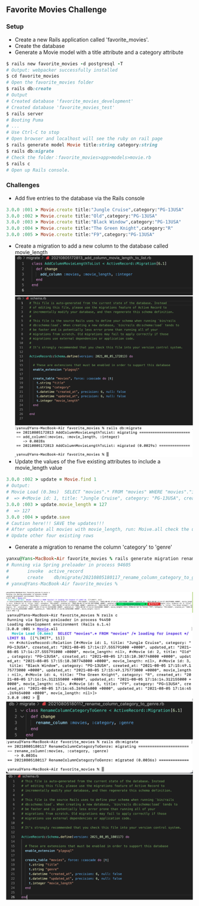 ## Favorite Movies Challenge
### Setup
- Create a new Rails application called 'favorite_movies'.
- Create the database
- Generate a Movie model with a title attribute and a category attribute
```ruby
$ rails new favorite_movies -d postgresql -T
# Output: webpacker successfully installed
$ cd favorite_movies
# Open the favorite_movies folder
$ rails db:create
# Output
# Created database 'favorite_movies_development'
# Created database 'favorite_movies_test'
$ rails server
# Booting Puma
# ...
# Use Ctrl-C to stop 
# Open browser and localhost will see the ruby on rail page
$ rails generate model Movie title:string category:string
$ rails db:migrate
# Check the folder：favorite_movies>app>models>movie.rb
$ rails c
# Open up Rails console.
```
### Challenges
- Add five entries to the database via the Rails console
```ruby
3.0.0 :001 > Movie.create title:"Jungle Cruise",category:"PG-13USA"
3.0.0 :002 > Movie.create title:"Old",category:"PG-13USA"
3.0.0 :003 > Movie.create title:"Black Window",category:"PG-13USA"
3.0.0 :004 > Movie.create title:"The Green Knight",category:"R"
3.0.0 :005 > Movie.create title:"F9",category:"PG-13USA"
```
- Create a migration to add a new column to the database called movie_length
![1](./img/1.png)
![1](./img/2.png)
![1](./img/3.png)
- Update the values of the five existing attributes to include a movie_length value
```ruby
3.0.0 :002 > update = Movie.find 1
# Output:  
# Movie Load (0.3ms)  SELECT "movies".* FROM "movies" WHERE "movies"."id" = $1 LIMIT $2  [["id", 1], ["LIMIT", 1]]
#  => #<Movie id: 1, title: "Jungle Cruise", category: "PG-13USA", created_a... 
3.0.0 :003 > update.movie_length = 127
#  => 127 
3.0.0 :004 > update.save
# Caution here!!! SAVE the updates!!!
# After update all movies with movie_length, run: Moive.all check the updated information.
# Update other four existing rows 
```
- Generate a migration to rename the column 'category' to 'genre'
```ruby
yanxu@Yans-MacBook-Air favorite_movies % rails generate migration rename_column_category_to_genre
# Running via Spring preloader in process 94605
#       invoke  active_record
#       create    db/migrate/20210805180117_rename_column_category_to_genre.rb
# yanxu@Yans-MacBook-Air favorite_movies % 
```
![1](./img/4.png)
![1](./img/5.png)
![1](./img/6.png)
![1](./img/7.png)
![1](./img/8.png)
